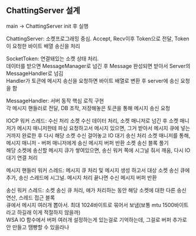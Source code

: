 ﻿## ChattingServer 설계

main -> ChattingServer init 후 실행  

ChattingServer: 소켓프로그래밍 중심. Accept, Recv이후 Token으로 전달, Token이 요청한 바이트 배열 송신을 처리  

SocketToken: 연결돼있는 소켓 상태 처리.  
데이터를 받으면 MessageManager로 넘긴 후 Message 완성되면 받아서 Server의 MessageHandler로 넘김  
Handler가 토큰에 메시지 송신을 요청하면 바이트 배열로 변환 후 server에 송신 요청을 함  

MessageHandler: 서버 동작 핵심 로직 구현  
각 메시지 핸들러로 전달, DB 조작, 저장해놓은 토큰을 통해 메시지 송신 요청  


IOCP 워커 스레드:
	수신 처리
		소켓 수신 데이터 처리, 소켓 매니저로 넘긴 후 소켓 매니저가 메시지 매니저한테 파싱 요청하고서 
		메시지 있으면, 그거 받아서 메시지 큐에 넣는거까지 완료한 후 다시 해당 소켓 수신 걸어놓고 IO 대기
	송신 처리
		소켓 매니저를 통해, 메시지 매니저 - 버퍼 매니저에게 송신 메시지 버퍼 반환
		소켓 송신 블록 풀기  
		해당 소켓에 송신할 메시지 큐가 쌓여있으면, 송신 워커 쪽에 시그널 줘서 깨움, 다시 IO 대기
	연결 처리

메시지 핸들러 워커 스레드:
	메시지 큐 처리 및 메시지 생성 하고서 대상 소켓 송신 큐에 추가, 송신 스레드에 시그널.
	메시지 처리 끝나면 수신 메시지 버퍼 반환

송신 워커 스레드:
	소켓 송신 큐 처리, 얘가 처리하는 동안 해당 소켓에 대한 다른 송신 연산, 스레드 접근 블록  
	큐에서 메시지 여러개 뽑아서. 최대 1024바이트로 묶어서 보냄(보통 mtu 1500바이트라고 하길래 이게 적절하지 않을까)  
	WSA IO 함수에서 버퍼 여러개 설정하는게 있는걸로 기억하는데, 그걸로 버퍼 추가로 안 만들고 땜빵할 수 있을라나
